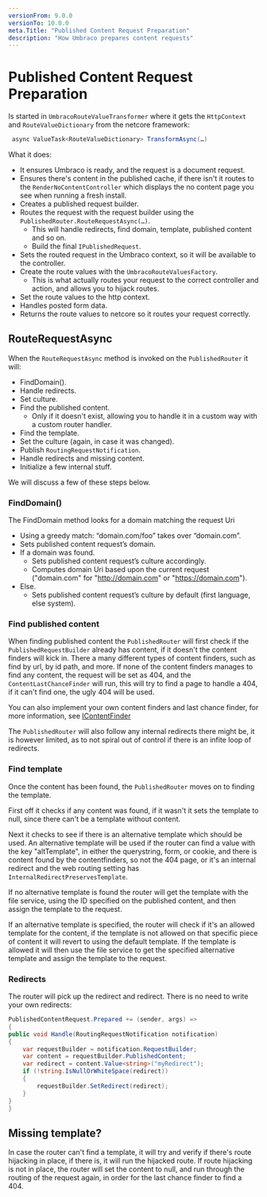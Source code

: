 ```yaml
---
versionFrom: 9.0.0
versionTo: 10.0.0
meta.Title: "Published Content Request Preparation"
description: "How Umbraco prepares content requests"
---
```


# Published Content Request Preparation

Is started in `UmbracoRouteValueTransformer` where it gets the `HttpContext` and `RouteValueDictionary` from the netcore framework:

```c#
 async ValueTask<RouteValueDictionary> TransformAsync(…)
```

What it does:

- It ensures Umbraco is ready, and the request is a document request.
- Ensures there's content in the published cache, if there isn't it routes to the `RenderNoContentController` which displays the no content page you see when running a fresh install.
- Creates a published request builder.
- Routes the request with the request builder using the `PublishedRouter.RouteRequestAsync(…)`.
  - This will handle redirects, find domain, template, published content and so on.
  - Build the final `IPublishedRequest`.
- Sets the routed request in the Umbraco context, so it will be available to the controller.
- Create the route values with the `UmbracoRouteValuesFactory`.
  - This is what actually routes your request to the correct controller and action, and allows you to hijack routes.
- Set the route values to the http context.
- Handles posted form data.
- Returns the route values to netcore so it routes your request correctly.

## RouteRequestAsync

When the `RouteRequestAsync` method is invoked on the `PublishedRouter` it will:

- FindDomain().
- Handle redirects.
- Set culture.
- Find the published content.
  - Only if it doesn't exist, allowing you to handle it in a custom way with a custom router handler.
- Find the template.
- Set the culture (again, in case it was changed).
- Publish `RoutingRequestNotification`.
- Handle redirects and missing content.
- Initialize a few internal stuff.

We will discuss a few of these steps below.

### FindDomain()

The FindDomain method looks for a domain matching the request Uri

- Using a greedy match: “domain.com/foo” takes over “domain.com”.
- Sets published content request’s domain.
- If a domain was found.
    - Sets published content request’s culture accordingly.
    - Computes domain Uri based upon the current request ("domain.com" for "http://domain.com" or "https://domain.com").
- Else.
    - Sets published content request’s culture by default
(first language, else system).

### Find published content

When finding published content the `PublishedRouter` will first check if the ` PublishedRequestBuilder` already has content, if it doesn't the content finders will kick in. There a many different types of content finders, such as find by url, by id path, and more. If none of the content finders manages to find any content, the request will be set as 404, and the `ContentLastChanceFinder` will run, this will try to find a page to handle a 404, if it can't find one, the ugly 404 will be used.

You can also implement your own content finders and last chance finder, for more information, see [IContentFinder](IContentFinder-v9.md)

The `PublishedRouter` will also follow any internal redirects there might be, it is however limited, as to not spiral out of control if there is an infite loop of redirects.

### Find template

Once the content has been found, the `PublishedRouter` moves on to finding the template.

First off it checks if any content was found, if it wasn't it sets the template to null, since there can't be a template without content. 

Next it checks to see if there is an alternative template which should be used. An alternative template will be used if the router can find a value with the key "altTemplate", in either the querystring, form, or cookie, and there is content found by the contentfinders, so not the 404 page, or it's an internal redirect and the web routing setting has `InternalRedirectPreservesTemplate`.

If no alternative template is found the router will get the template with the file service, using the ID specified on the published content, and then assign the template to the request.

If an alternative template is specified, the router will check if it's an allowed template for the content, if the template is not allowed on that specific piece of content it will revert to using the default template.
If the template is allowed it will then use the file service to get the specified alternative template and assign the template to the request.

### Redirects

The router will pick up the redirect and redirect. There is no need to write your own redirects:

```csharp
PublishedContentRequest.Prepared += (sender, args) =>
{
public void Handle(RoutingRequestNotification notification)
{
    var requestBuilder = notification.RequestBuilder;
    var content = requestBuilder.PublishedContent;
    var redirect = content.Value<string>("myRedirect");
    if (!string.IsNullOrWhiteSpace(redirect))
    {
        requestBuilder.SetRedirect(redirect);
    }
}
}
```

## Missing template?

In case the router can't find a template, it will try and verify if there's route hijacking in place, if there is, it will run the hijacked route. If route hijacking is not in place, the router will set the content to null, and run through the routing of the request again, in order for the last chance finder to find a 404.
